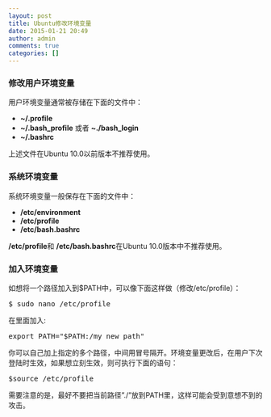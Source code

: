 ```yaml
---
layout: post
title: Ubuntu修改环境变量
date: 2015-01-21 20:49
author: admin
comments: true
categories: []
---
```

<h3>修改用户环境变量</h3>
用户环境变量通常被存储在下面的文件中：
<ul>
	<li><strong>~/.profile</strong></li>
	<li><strong>~/.bash_profile</strong> 或者 <strong>~./bash_login</strong></li>
	<li><strong>~/.bashrc</strong></li>
</ul>
上述文件在Ubuntu 10.0以前版本不推荐使用。
<h3>系统环境变量</h3>
系统环境变量一般保存在下面的文件中：
<ul>
	<li><strong>/etc/environment</strong></li>
	<li><strong>/etc/profile</strong></li>
	<li><strong>/etc/bash.bashrc</strong></li>
</ul>
<strong>/etc/profile</strong>和 <strong>/etc/bash.bashrc</strong>在Ubuntu 10.0版本中不推荐使用。
<h3>加入环境变量</h3>
如想将一个路径加入到$PATH中，可以像下面这样做（修改/etc/profile）：
<div>
<div>
<div class="cnblogs_code">
<pre>$ sudo nano /etc/profile</pre>
</div>
</div>
</div>
在里面加入:
<div>
<div>
<div class="cnblogs_code">
<pre>export PATH="$PATH:/my_new_path"</pre>
</div>
</div>
</div>
你可以自己加上指定的多个路径，中间用冒号隔开。环境变量更改后，在用户下次登陆时生效，如果想立刻生效，则可执行下面的语句：
<div>
<div>
<div class="cnblogs_code">
<pre>$source /etc/profile</pre>
</div>
</div>
</div>
需要注意的是，最好不要把当前路径”./”放到PATH里，这样可能会受到意想不到的攻击。
